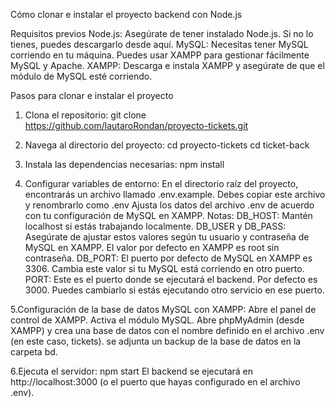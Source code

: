 Cómo clonar e instalar el proyecto backend con Node.js

Requisitos previos
Node.js: Asegúrate de tener instalado Node.js. Si no lo tienes, puedes descargarlo desde aquí.
MySQL: Necesitas tener MySQL corriendo en tu máquina. Puedes usar XAMPP para gestionar fácilmente MySQL y Apache.
XAMPP: Descarga e instala XAMPP y asegúrate de que el módulo de MySQL esté corriendo.

Pasos para clonar e instalar el proyecto

1. Clona el repositorio:
    git clone https://github.com/lautaroRondan/proyecto-tickets.git

2. Navega al directorio del proyecto:
    cd proyecto-tickets
    cd ticket-back

3. Instala las dependencias necesarias:
    npm install

4. Configurar variables de entorno:
    En el directorio raíz del proyecto, encontrarás un archivo llamado .env.example. Debes copiar este archivo y renombrarlo como .env
    Ajusta los datos del archivo .env de acuerdo con tu configuración de MySQL en XAMPP.
    Notas:
        DB_HOST: Mantén localhost si estás trabajando localmente.
        DB_USER y DB_PASS: Asegúrate de ajustar estos valores según tu usuario y contraseña de MySQL en XAMPP. El valor por defecto en XAMPP es root sin contraseña.
        DB_PORT: El puerto por defecto de MySQL en XAMPP es 3306. Cambia este valor si tu MySQL está corriendo en otro puerto.
        PORT: Este es el puerto donde se ejecutará el backend. Por defecto es 3000. Puedes cambiarlo si estás ejecutando otro servicio en ese puerto.

5.Configuración de la base de datos MySQL con XAMPP:
    Abre el panel de control de XAMPP.
    Activa el módulo MySQL.
    Abre phpMyAdmin (desde XAMPP) y crea una base de datos con el nombre definido en el archivo .env (en este caso, tickets). se adjunta un backup de la base de datos en la carpeta bd.

6.Ejecuta el servidor:
    npm start
    El backend se ejecutará en http://localhost:3000 (o el puerto que hayas configurado en el archivo .env).


